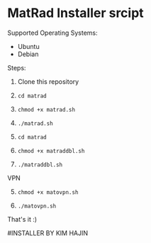 # MatRad Installer srcipt


Supported Operating Systems:
- Ubuntu
- Debian

Steps:

1. Clone this repository
2. `cd matrad`
3. `chmod +x matrad.sh` 
4. `./matrad.sh`

5.  `cd matrad`
3. `chmod +x matraddbl.sh` 
4. `./matraddbl.sh`

VPN

5. `chmod +x matovpn.sh` 

6. `./matovpn.sh`


That's it :)

#INSTALLER BY KIM HAJIN

